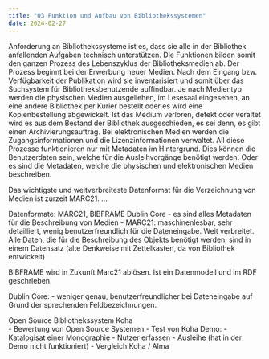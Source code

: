 ```yaml
---
title: "03 Funktion und Aufbau von Bibliothekssystemen"
date: 2024-02-27
---
```


Anforderung an Bibliothekssysteme ist es, dass sie alle in der Bibliothek anfallenden Aufgaben technisch unterstützen. Die Funktionen bilden somit den ganzen Prozess des Lebenszyklus der Bibliotheksmedien ab. Der Prozess beginnt bei der Erwerbung neuer Medien. Nach dem Eingang bzw. Verfügbarkeit der Publikation wird sie inventarisiert und somit über das Suchsystem für Bibliotheksbenutzende auffindbar. Je nach Medientyp werden die physischen Medien ausgeliehen, im Lesesaal eingesehen, an eine andere Bibliothek per Kurier bestellt oder es wird eine Kopienbestellung abgewickelt. Ist das Medium verloren, defekt oder veraltet wird es aus dem Bestand der Bibliothek ausgeschieden, es sei denn, es gibt einen Archivierungsauftrag. Bei elektronischen Medien werden die Zugangsinformationen und die Lizenzinformationen verwaltet. All diese Prozesse funktionieren nur mit Metadaten im Hintergrund. Dies können die Benutzerdaten sein, welche für die Ausleihvorgänge benötigt werden. Oder es sind die Metadaten, welche die physischen und elektronischen Medien beschreiben. 

Das wichtigste und weitverbreiteste Datenformat für die Verzeichnung von Medien ist zurzeit MARC21. ...

Datenformate: MARC21, BIBFRAME Dublin Core
			- es sind alles Metadaten für die Beschreibung von Medien
			- MARC21: maschinenlesbar, sehr detailliert, wenig benutzerfreundlich für die Dateneingabe. Weit verbreitet. Alle Daten, die für die Beschreibung des Objekts benötigt werden, sind in einem Datensatz (alte Denkweise mit Zettelkasten, da von Bibliothek entwickelt)

BIBFRAME wird in Zukunft Marc21 ablösen. Ist ein Datenmodell und im RDF geschrieben. 

Dublin Core: - weniger genau, benutzerfreundlicher bei Dateneingabe auf Grund der sprechenden Feldbezeichnungen. 

Open Source Bibliothekssystem Koha  
			- Bewertung von Open Source Systemen
			- Test von Koha Demo: 
				- Katalogisat einer Monographie
				- Nutzer erfassen
				- Ausleihe (hat in der Demo nicht funktioniert)
				- Vergleich Koha / Alma
